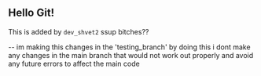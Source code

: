 ## Hello Git!
This is added by `dev_shvet2`
ssup bitches??

-- im making this changes in the 'testing_branch' 
by doing this i dont make any changes in the main branch that would not work out properly and avoid any future errors to affect the main code